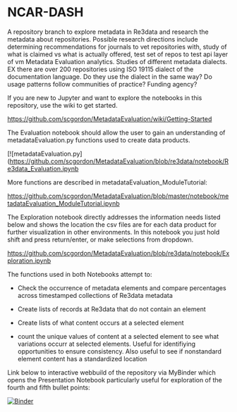 # NCAR-DASH
A repository branch to explore metadata in Re3data and research the metadata about repositories. Possible research directions include determining recommendations for journals to vet repositories with, study of what is claimed vs what is actually offered, test set of repos to test api layer of vm Metadata Evaluation analytics. Studies of different metadata dialects. EX there are over 200 repositories using ISO 19115 dialect of the documentation language. Do they use the dialect in the same way? Do usage patterns follow communities of practice? Funding agency?

If you are new to Jupyter and want to explore the notebooks in this repository, use the wiki to get started.

https://github.com/scgordon/MetadataEvaluation/wiki/Getting-Started

The Evaluation notebook should allow the user to gain an understanding of metadataEvaluation.py functions used to create data products.

[![metadataEvaluation.py](https://github.com/scgordon/MetadataEvaluation/blob/re3data/notebook/Re3data_Evaluation.ipynb

More functions are described in metadataEvaluation_ModuleTutorial:

https://github.com/scgordon/MetadataEvaluation/blob/master/notebook/metadataEvaluation_ModuleTutorial.ipynb

The Exploration notebook directly addresses the information needs listed below and shows the location the csv files are for each data product for further visualization in other environments. In this notebook you just hold shift and press return/enter, or make selections from dropdown.

https://github.com/scgordon/MetadataEvaluation/blob/re3data/notebook/Exploration.ipynb

The functions used in both Notebooks attempt to:

* Check the occurrence of metadata elements and compare percentages across timestamped collections of Re3data metadata

* Create lists of records at Re3data that do not contain an element

* Create lists of what content occurs at a selected element 

* count the unique values of content at a selected element to see what variations occurr at selected elements. Useful for identifiying opportunities to ensure consistency. Also useful to see if nonstandard element content has a standardized location

Link below to interactive webbuild of the repository via MyBinder which opens the Presentation Notebook particularly useful for exploration of the fourth and fifth bullet points:

[![Binder](https://mybinder.org/badge.svg)](https://mybinder.org/v2/gh/scgordon/MetadataEvaluation/re3data?filepath=%2Fnotebook%2FRe3data_Exploration.ipynb)

